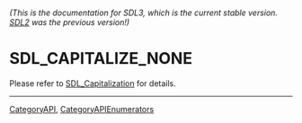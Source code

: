 ###### (This is the documentation for SDL3, which is the current stable version. [SDL2](https://wiki.libsdl.org/SDL2/) was the previous version!)
# SDL_CAPITALIZE_NONE

Please refer to [SDL_Capitalization](SDL_Capitalization) for details.

----
[CategoryAPI](CategoryAPI), [CategoryAPIEnumerators](CategoryAPIEnumerators)

